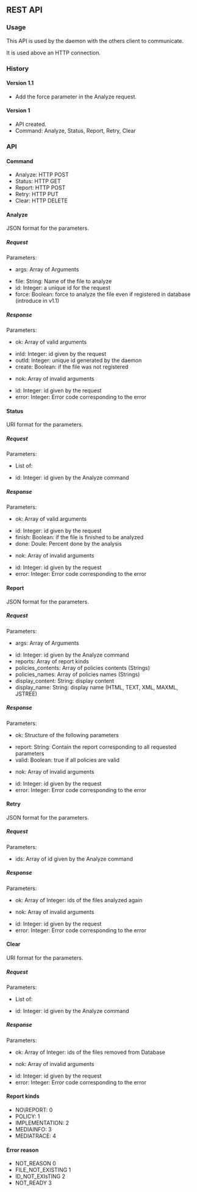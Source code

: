 ## REST API

### Usage

This API is used by the daemon with the others client to communicate.

It is used above an HTTP connection.

### History

#### Version 1.1

* Add the force parameter in the Analyze request.

#### Version 1

* API created.
* Command: Analyze, Status, Report, Retry, Clear

### API

#### Command

* Analyze: HTTP POST
* Status:  HTTP GET
* Report:  HTTP POST
* Retry:   HTTP PUT
* Clear:   HTTP DELETE

#### Analyze

JSON format for the parameters.

##### Request

Parameters:

* args:              Array of Arguments

- file:              String: Name of the file to analyze
- id:                Integer: a unique id for the request
- force:             Boolean: force to analyze the file even if registered in database (introduce in v1.1)

##### Response

Parameters:

* ok:                Array of valid arguments

- inId:              Integer: id given by the request
- outId:             Integer: unique id generated by the daemon
- create:            Boolean: if the file was not registered

* nok: Array of invalid arguments

- id:                Integer: id given by the request
- error:             Integer: Error code corresponding to the error

#### Status

URI format for the parameters.

##### Request

Parameters:

* List of:

- id:                Integer: id given by the Analyze command

##### Response

Parameters:

* ok:                Array of valid arguments

- id:                Integer: id given by the request
- finish:            Boolean: if the file is finished to be analyzed
- done:              Doule: Percent done by the analysis

* nok:               Array of invalid arguments

- id:                Integer: id given by the request
- error:             Integer: Error code corresponding to the error

#### Report

JSON format for the parameters.

##### Request

Parameters:

* args:              Array of Arguments

- id:                Integer: id given by the Analyze command
- reports:           Array of report kinds
- policies_contents: Array of policies contents (Strings)
- policies_names:    Array of policies names (Strings)
- display_content:   String:  display content
- display_name:      String:  display name (HTML, TEXT, XML, MAXML, JSTREE)

##### Response

Parameters:

* ok:                Structure of the following parameters

- report:            String: Contain the report corresponding to all requested parameters
- valid:             Boolean: true if all policies are valid

* nok:               Array of invalid arguments

- id:                Integer: id given by the request
- error:             Integer: Error code corresponding to the error

#### Retry

JSON format for the parameters.

##### Request

Parameters:

* ids:              Array of id given by the Analyze command

##### Response

Parameters:

* ok:                Array of Integer: ids of the files analyzed again

* nok:               Array of invalid arguments

- id:                Integer: id given by the request
- error:             Integer: Error code corresponding to the error

#### Clear

URI format for the parameters.

##### Request

Parameters:

* List of:

- id:                Integer: id given by the Analyze command

##### Response

Parameters:

* ok:                Array of Integer: ids of the files removed from Database

* nok:               Array of invalid arguments

- id:                Integer: id given by the request
- error:             Integer: Error code corresponding to the error

#### Report kinds

* NO\REPORT:      0
* POLICY:         1
* IMPLEMENTATION: 2
* MEDIAINFO:      3
* MEDIATRACE:     4

#### Error reason

* NOT\_REASON           0
* FILE\_NOT\_EXISTING   1
* ID\_NOT\_EXIsTING     2
* NOT\_READY            3
